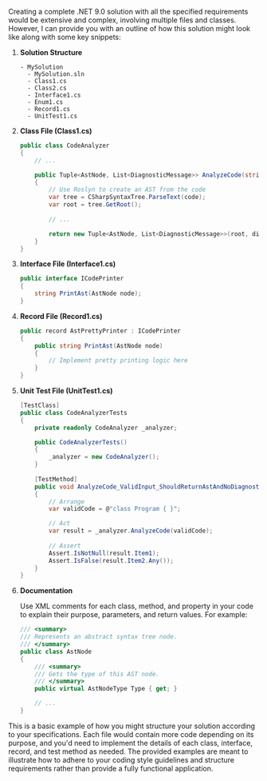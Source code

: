﻿Creating a complete .NET 9.0 solution with all the specified requirements would be extensive and complex, involving multiple files and classes. However, I can provide you with an outline of how this solution might look like along with some key snippets:

1. **Solution Structure**

    ```
    - MySolution
      - MySolution.sln
      - Class1.cs
      - Class2.cs
      - Interface1.cs
      - Enum1.cs
      - Record1.cs
      - UnitTest1.cs
    ```

2. **Class File (Class1.cs)**

    ```csharp
    public class CodeAnalyzer 
    {
        // ...

        public Tuple<AstNode, List<DiagnosticMessage>> AnalyzeCode(string code) 
        {
            // Use Roslyn to create an AST from the code
            var tree = CSharpSyntaxTree.ParseText(code);
            var root = tree.GetRoot();
            
            // ...

            return new Tuple<AstNode, List<DiagnosticMessage>>(root, diagnosticMessages);
        }
    }
    ```

3. **Interface File (Interface1.cs)**

    ```csharp
    public interface ICodePrinter 
    {
        string PrintAst(AstNode node);
    }
    ```

4. **Record File (Record1.cs)**

    ```csharp
    public record AstPrettyPrinter : ICodePrinter
    {
        public string PrintAst(AstNode node)
        {
            // Implement pretty printing logic here
        }
    }
    ```

5. **Unit Test File (UnitTest1.cs)**

    ```csharp
    [TestClass]
    public class CodeAnalyzerTests 
    {
        private readonly CodeAnalyzer _analyzer;

        public CodeAnalyzerTests() 
        {
            _analyzer = new CodeAnalyzer();
        }
        
        [TestMethod]
        public void AnalyzeCode_ValidInput_ShouldReturnAstAndNoDiagnostics() 
        {
            // Arrange
            var validCode = @"class Program { }";

            // Act
            var result = _analyzer.AnalyzeCode(validCode);
            
            // Assert
            Assert.IsNotNull(result.Item1);
            Assert.IsFalse(result.Item2.Any());
        }
    }
    ```

6. **Documentation**

    Use XML comments for each class, method, and property in your code to explain their purpose, parameters, and return values. For example:

    ```csharp
    /// <summary>
    /// Represents an abstract syntax tree node.
    /// </summary>
    public class AstNode 
    {
        /// <summary>
        /// Gets the type of this AST node.
        /// </summary>
        public virtual AstNodeType Type { get; }

        // ...
    }
    ```

This is a basic example of how you might structure your solution according to your specifications. Each file would contain more code depending on its purpose, and you'd need to implement the details of each class, interface, record, and test method as needed. The provided examples are meant to illustrate how to adhere to your coding style guidelines and structure requirements rather than provide a fully functional application.